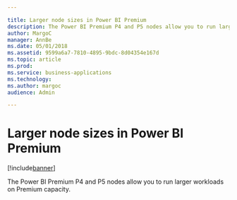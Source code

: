 ```yaml
---

title: Larger node sizes in Power BI Premium
description: The Power BI Premium P4 and P5 nodes allow you to run larger workloads on Premium capacity.
author: MargoC
manager: AnnBe
ms.date: 05/01/2018
ms.assetid: 9599a6a7-7810-4895-9bdc-8d04354e167d
ms.topic: article
ms.prod: 
ms.service: business-applications
ms.technology: 
ms.author: margoc
audience: Admin

---
```

#  Larger node sizes in Power BI Premium




[!include[banner](../../../includes/banner.md)]

The Power BI Premium P4 and P5 nodes allow you to run larger workloads on
Premium capacity.
